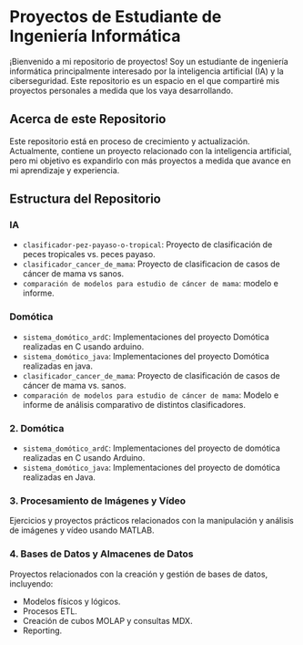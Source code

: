 # Proyectos de Estudiante de Ingeniería Informática

¡Bienvenido a mi repositorio de proyectos! Soy un estudiante de ingeniería informática principalmente interesado por la inteligencia artificial (IA) y la ciberseguridad. Este repositorio es un espacio en el que compartiré mis proyectos personales a medida que los vaya desarrollando.

## Acerca de este Repositorio

Este repositorio está en proceso de crecimiento y actualización. Actualmente, contiene un proyecto relacionado con la inteligencia artificial, pero mi objetivo es expandirlo con más proyectos a medida que avance en mi aprendizaje y experiencia.

## Estructura del Repositorio

### IA

- `clasificador-pez-payaso-o-tropical`: Proyecto de clasificación de peces tropicales vs. peces payaso.
- `clasificador_cancer_de_mama`: Proyecto de clasificacion de casos de cáncer de mama vs sanos.
- `comparación de modelos para estudio de cáncer de mama`: modelo e informe.
### Domótica
- `sistema_domótico_ardC`: Implementaciones del proyecto Domótica realizadas en C usando arduino.
- `sistema_domótico_java`: Implementaciones del proyecto Domótica realizadas en java.
- `clasificador_cancer_de_mama`: Proyecto de clasificación de casos de cáncer de mama vs. sanos.
- `comparación de modelos para estudio de cáncer de mama`: Modelo e informe de análisis comparativo de distintos clasificadores.

### 2. Domótica
- `sistema_domótico_ardC`: Implementaciones del proyecto de domótica realizadas en C usando Arduino.
- `sistema_domótico_java`: Implementaciones del proyecto de domótica realizadas en Java.

### 3. Procesamiento de Imágenes y Vídeo
Ejercicios y proyectos prácticos relacionados con la manipulación y análisis de imágenes y vídeo usando MATLAB.

### 4. Bases de Datos y Almacenes de Datos
Proyectos relacionados con la creación y gestión de bases de datos, incluyendo:
- Modelos físicos y lógicos.
- Procesos ETL.
- Creación de cubos MOLAP y consultas MDX.
- Reporting.






